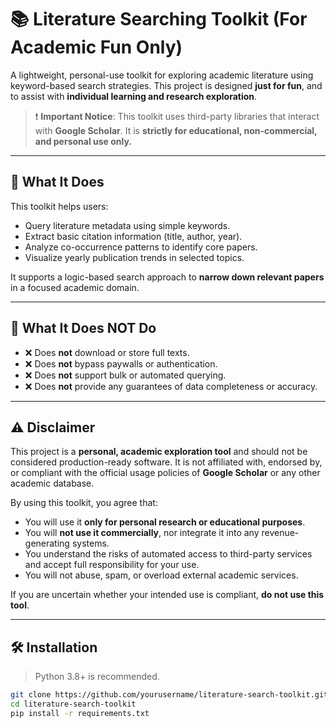 # 📚 Literature Searching Toolkit (For Academic Fun Only)

A lightweight, personal-use toolkit for exploring academic literature using keyword-based search strategies. This project is designed **just for fun**, and to assist with **individual learning and research exploration**.

> ❗ **Important Notice**: This toolkit uses third-party libraries that interact with **Google Scholar**. It is **strictly for educational, non-commercial, and personal use only.**

---

## 🧠 What It Does

This toolkit helps users:
- Query literature metadata using simple keywords.
- Extract basic citation information (title, author, year).
- Analyze co-occurrence patterns to identify core papers.
- Visualize yearly publication trends in selected topics.

It supports a logic-based search approach to **narrow down relevant papers** in a focused academic domain.

---

## 🚫 What It Does NOT Do

- ❌ Does **not** download or store full texts.
- ❌ Does **not** bypass paywalls or authentication.
- ❌ Does **not** support bulk or automated querying.
- ❌ Does **not** provide any guarantees of data completeness or accuracy.

---

## ⚠️ Disclaimer

This project is a **personal, academic exploration tool** and should not be considered production-ready software. It is not affiliated with, endorsed by, or compliant with the official usage policies of **Google Scholar** or any other academic database.

By using this toolkit, you agree that:

- You will use it **only for personal research or educational purposes**.
- You will **not use it commercially**, nor integrate it into any revenue-generating systems.
- You understand the risks of automated access to third-party services and accept full responsibility for your use.
- You will not abuse, spam, or overload external academic services.

If you are uncertain whether your intended use is compliant, **do not use this tool**.

---

## 🛠️ Installation

> Python 3.8+ is recommended.

```bash
git clone https://github.com/yourusername/literature-search-toolkit.git
cd literature-search-toolkit
pip install -r requirements.txt
